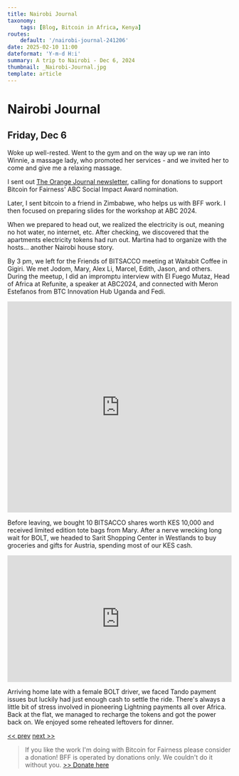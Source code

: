 ```yaml
---
title: Nairobi Journal
taxonomy:
    tags: [Blog, Bitcoin in Africa, Kenya]
routes:
    default: '/nairobi-journal-241206'
date: 2025-02-10 11:00
dateformat: 'Y-m-d H:i'
summary: A trip to Nairobi - Dec 6, 2024
thumbnail: _Nairobi-Journal.jpg
template: article
---
```


# Nairobi Journal

## Friday, Dec 6

Woke up well-rested. Went to the gym and on the way up we ran into Winnie, a massage lady, who promoted her services - and we invited her to come and give me a relaxing massage.

I sent out [The Orange Journal newsletter](https://anita.link/news), calling for donations to support Bitcoin for Fairness' ABC Social Impact Award nomination.

Later, I sent bitcoin to a friend in Zimbabwe, who helps us with BFF work. I then focused on preparing slides for the workshop at ABC 2024.

When we prepared to head out, we realized the electricity is out, meaning no hot water, no internet, etc. After checking, we discovered that the apartments electricity tokens had run out. Martina had to organize with the hosts... another Nairobi house story.

By 3 pm, we left for the Friends of BITSACCO meeting at Waitabit Coffee in Gigiri. We met Jodom, Mary, Alex Li, Marcel, Edith, Jason, and others. During the meetup, I did an impromptu interview with El Fuego Mutaz, Head of Africa at Refunite, a speaker at ABC2024, and connected with Meron Estefanos from BTC Innovation Hub Uganda and Fedi. 

<iframe width="100%" height="473" src="https://www.youtube.com/embed/txdt3PdVMg0" title="YouTube video player" frameborder="0" allow="accelerometer; autoplay; clipboard-write; encrypted-media; gyroscope; picture-in-picture; web-share" allowfullscreen></iframe>

Before leaving, we bought 10 BITSACCO shares worth KES 10,000 and received limited edition tote bags from Mary. After a nerve wrecking long wait for BOLT, we headed to Sarit Shopping Center in Westlands to buy groceries and gifts for Austria, spending most of our KES cash.

<div style="padding:56.25% 0 0 0;position:relative;"><iframe src="https://player.vimeo.com/video/1036960928?badge=0&amp;autopause=0&amp;player_id=0&amp;app_id=58479" frameborder="0" allow="autoplay; fullscreen; picture-in-picture; clipboard-write; encrypted-media" style="position:absolute;top:0;left:0;width:100%;height:100%;" title="241206-7"></iframe></div>

Arriving home late with a female BOLT driver, we faced Tando payment issues but luckily had just enough cash to settle the ride. There's always a little bit of stress involved in pioneering Lightning payments all over Africa. Back at the flat, we managed to recharge the tokens and got the power back on. We enjoyed some reheated leftovers for dinner.

[<< prev](/nairobi-journal-241205) [next >>](/nairobi-journal-241207)

> If you like the work I'm doing with Bitcoin for Fairness please consider a donation! BFF is operated by donations only. We couldn't do it without you. [>> Donate here](https://bffbtc.org/donate/)